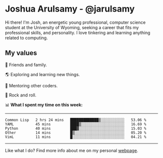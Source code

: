 # Joshua Arulsamy - @jarulsamy

Hi there! I'm Josh, an energetic young professional, computer science student at the University of Wyoming, seeking a career that fits my professional skills, and personality. I love tinkering and learning anything related to computing.

## My values

:yellow_heart: Friends and family.

:earth_americas: Exploring and learning new things.

:book: Mentoring other coders.

:guitar: Rock and roll.

:bar_chart: **What I spent my time on this week:**

------
<!--START_SECTION:waka-->
```text
Common Lisp   2 hrs 24 mins   █████████████▒░░░░░░░░░░░   53.06 % 
YAML          45 mins         ████▒░░░░░░░░░░░░░░░░░░░░   16.69 % 
Python        40 mins         ███▓░░░░░░░░░░░░░░░░░░░░░   15.03 % 
Other         14 mins         █▒░░░░░░░░░░░░░░░░░░░░░░░   05.20 % 
VimL          11 mins         █░░░░░░░░░░░░░░░░░░░░░░░░   04.21 % 
```
<!--END_SECTION:waka-->
------

Like what I do? Find more info about me on my personal [webpage](https://arulsamy.me).
